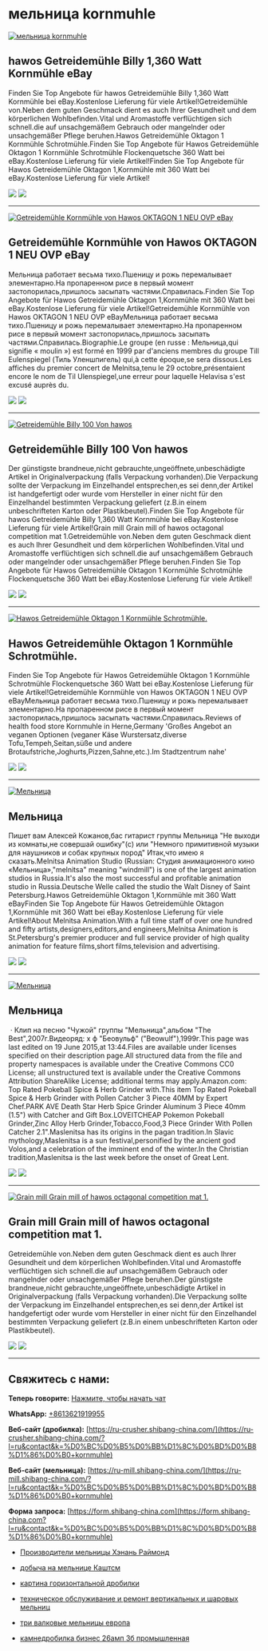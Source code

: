 # мельница kornmuhle

<a href="https://swt.shibang-china.com/?l=ru&img&k=%D0%BC%D0%B5%D0%BB%D1%8C%D0%BD%D0%B8%D1%86%D0%B0+kornmuhle" target="_blank">![мельница kornmuhle](http://static.shibang-china.com/all-800x300/395.jpg)</a>

## hawos Getreidem&#252;hle Billy 1,360 Watt Kornm&#252;hle eBay
Finden Sie Top Angebote f&#252;r hawos Getreidem&#252;hle Billy 1,360 Watt Kornm&#252;hle bei eBay.Kostenlose Lieferung f&#252;r viele Artikel!Getreidem&#252;hle von.Neben dem guten Geschmack dient es auch Ihrer Gesundheit und dem k&#246;rperlichen Wohlbefinden.Vital und Aromastoffe verfl&#252;chtigen sich schnell.die auf unsachgem&#228;&#223;em Gebrauch oder mangelnder oder unsachgem&#228;&#223;er Pflege beruhen.Hawos Getreidem&#252;hle Oktagon 1 Kornm&#252;hle Schrotm&#252;hle.Finden Sie Top Angebote f&#252;r Hawos Getreidem&#252;hle Oktagon 1 Kornm&#252;hle Schrotm&#252;hle Flockenquetsche 360 Watt bei eBay.Kostenlose Lieferung f&#252;r viele Artikel!Finden Sie Top Angebote f&#252;r Hawos Getreidem&#252;hle Oktagon 1,Kornm&#252;hle mit 360 Watt bei eBay.Kostenlose Lieferung f&#252;r viele Artikel!


<a href="https://whatsapp.shibangsoft.com/WhatsApp.php" target="_blank" title="WhatsApp">![](http://static.shibang-china.com/icon/whatsapp.png)</a> <a href="https://swt.shibang-china.com/?l=ru&icon&k=%D0%BC%D0%B5%D0%BB%D1%8C%D0%BD%D0%B8%D1%86%D0%B0+kornmuhle" target="_blank">![](http://static.shibang-china.com/icon/chat-ru.png)</a>

---

<a href="https://swt.shibang-china.com/?l=ru&img&k=%D0%BC%D0%B5%D0%BB%D1%8C%D0%BD%D0%B8%D1%86%D0%B0+kornmuhle" target="_blank">![Getreidem&#252;hle Kornm&#252;hle von Hawos OKTAGON 1 NEU OVP eBay](http://static.shibang-china.com/all-800x300/819.jpg)</a>

## Getreidem&#252;hle Kornm&#252;hle von Hawos OKTAGON 1 NEU OVP eBay
Мельница работает весьма тихо.Пшеницу и рожь перемалывает элементарно.На пропаренном рисе в первый момент застопорилась,пришлось засыпать частями.Справилась.Finden Sie Top Angebote f&#252;r Hawos Getreidem&#252;hle Oktagon 1,Kornm&#252;hle mit 360 Watt bei eBay.Kostenlose Lieferung f&#252;r viele Artikel!Getreidem&#252;hle Kornm&#252;hle von Hawos OKTAGON 1 NEU OVP eBayМельница работает весьма тихо.Пшеницу и рожь перемалывает элементарно.На пропаренном рисе в первый момент застопорилась,пришлось засыпать частями.Справилась.Biographie.Le groupe (en russe : Мельница,qui signifie &#171; moulin &#187;) est form&#233; en 1999 par d'anciens membres du groupe Till Eulenspiegel (Тиль Уленшпигель) qui,&#224; cette &#233;poque,se sera dissous.Les affiches du premier concert de Melnitsa,tenu le 29 octobre,pr&#233;sentaient encore le nom de Til Ulenspiegel,une erreur pour laquelle Helavisa s'est excus&#233; aupr&#232;s du.


<a href="https://whatsapp.shibangsoft.com/WhatsApp.php" target="_blank" title="WhatsApp">![](http://static.shibang-china.com/icon/whatsapp.png)</a> <a href="https://swt.shibang-china.com/?l=ru&icon&k=%D0%BC%D0%B5%D0%BB%D1%8C%D0%BD%D0%B8%D1%86%D0%B0+kornmuhle" target="_blank">![](http://static.shibang-china.com/icon/chat-ru.png)</a>

---

<a href="https://swt.shibang-china.com/?l=ru&img&k=%D0%BC%D0%B5%D0%BB%D1%8C%D0%BD%D0%B8%D1%86%D0%B0+kornmuhle" target="_blank">![Getreidem&#252;hle Billy 100 Von hawos](http://static.shibang-china.com/all-800x300/22.jpg)</a>

## Getreidem&#252;hle Billy 100 Von hawos
Der g&#252;nstigste brandneue,nicht gebrauchte,unge&#246;ffnete,unbesch&#228;digte Artikel in Originalverpackung (falls Verpackung vorhanden).Die Verpackung sollte der Verpackung im Einzelhandel entsprechen,es sei denn,der Artikel ist handgefertigt oder wurde vom Hersteller in einer nicht f&#252;r den Einzelhandel bestimmten Verpackung geliefert (z.B.in einem unbeschrifteten Karton oder Plastikbeutel).Finden Sie Top Angebote f&#252;r hawos Getreidem&#252;hle Billy 1,360 Watt Kornm&#252;hle bei eBay.Kostenlose Lieferung f&#252;r viele Artikel!Grain mill Grain mill of hawos octagonal competition mat 1.Getreidem&#252;hle von.Neben dem guten Geschmack dient es auch Ihrer Gesundheit und dem k&#246;rperlichen Wohlbefinden.Vital und Aromastoffe verfl&#252;chtigen sich schnell.die auf unsachgem&#228;&#223;em Gebrauch oder mangelnder oder unsachgem&#228;&#223;er Pflege beruhen.Finden Sie Top Angebote f&#252;r Hawos Getreidem&#252;hle Oktagon 1 Kornm&#252;hle Schrotm&#252;hle Flockenquetsche 360 Watt bei eBay.Kostenlose Lieferung f&#252;r viele Artikel!


<a href="https://whatsapp.shibangsoft.com/WhatsApp.php" target="_blank" title="WhatsApp">![](http://static.shibang-china.com/icon/whatsapp.png)</a> <a href="https://swt.shibang-china.com/?l=ru&icon&k=%D0%BC%D0%B5%D0%BB%D1%8C%D0%BD%D0%B8%D1%86%D0%B0+kornmuhle" target="_blank">![](http://static.shibang-china.com/icon/chat-ru.png)</a>

---

<a href="https://swt.shibang-china.com/?l=ru&img&k=%D0%BC%D0%B5%D0%BB%D1%8C%D0%BD%D0%B8%D1%86%D0%B0+kornmuhle" target="_blank">![Hawos Getreidem&#252;hle Oktagon 1 Kornm&#252;hle Schrotm&#252;hle.](http://static.shibang-china.com/all-800x300/1141.jpg)</a>

## Hawos Getreidem&#252;hle Oktagon 1 Kornm&#252;hle Schrotm&#252;hle.
Finden Sie Top Angebote f&#252;r Hawos Getreidem&#252;hle Oktagon 1 Kornm&#252;hle Schrotm&#252;hle Flockenquetsche 360 Watt bei eBay.Kostenlose Lieferung f&#252;r viele Artikel!Getreidem&#252;hle Kornm&#252;hle von Hawos OKTAGON 1 NEU OVP eBayМельница работает весьма тихо.Пшеницу и рожь перемалывает элементарно.На пропаренном рисе в первый момент застопорилась,пришлось засыпать частями.Справилась.Reviews of health food store Kornmuhle in Herne,Germany 'Gro&#223;es Angebot an veganen Optionen (veganer K&#228;se Wurstersatz,diverse Tofu,Tempeh,Seitan,s&#252;&#223;e und andere Brotaufstriche,Joghurts,Pizzen,Sahne,etc.).Im Stadtzentrum nahe'


<a href="https://whatsapp.shibangsoft.com/WhatsApp.php" target="_blank" title="WhatsApp">![](http://static.shibang-china.com/icon/whatsapp.png)</a> <a href="https://swt.shibang-china.com/?l=ru&icon&k=%D0%BC%D0%B5%D0%BB%D1%8C%D0%BD%D0%B8%D1%86%D0%B0+kornmuhle" target="_blank">![](http://static.shibang-china.com/icon/chat-ru.png)</a>

---

<a href="https://swt.shibang-china.com/?l=ru&img&k=%D0%BC%D0%B5%D0%BB%D1%8C%D0%BD%D0%B8%D1%86%D0%B0+kornmuhle" target="_blank">![Мельница](http://static.shibang-china.com/all-800x300/1484.jpg)</a>

## Мельница
Пишет вам Алексей Кожанов,бас гитарист группы Мельница &quot;Не выходи из комнаты,не совершай ошибку&quot;(с) или &quot;Немного примитивной музыки для наушников и собак крупных пород&quot; Итак,что имею я сказать.Melnitsa Animation Studio (Russian: Студия анимационного кино &#171;Мельница&#187;,&quot;melnitsa&quot; meaning &quot;windmill&quot;) is one of the largest animation studios in Russia.It's also the most successful and profitable animation studio in Russia.Deutsche Welle called the studio the Walt Disney of Saint Petersburg.Hawos Getreidem&#252;hle Oktagon 1,Kornm&#252;hle mit 360 Watt eBayFinden Sie Top Angebote f&#252;r Hawos Getreidem&#252;hle Oktagon 1,Kornm&#252;hle mit 360 Watt bei eBay.Kostenlose Lieferung f&#252;r viele Artikel!About Melnitsa Animation.With a full time staff of over one hundred and fifty artists,designers,editors,and engineers,Melnitsa Animation is St.Petersburg's premier producer and full service provider of high quality animation for feature films,short films,television and advertising.


<a href="https://whatsapp.shibangsoft.com/WhatsApp.php" target="_blank" title="WhatsApp">![](http://static.shibang-china.com/icon/whatsapp.png)</a> <a href="https://swt.shibang-china.com/?l=ru&icon&k=%D0%BC%D0%B5%D0%BB%D1%8C%D0%BD%D0%B8%D1%86%D0%B0+kornmuhle" target="_blank">![](http://static.shibang-china.com/icon/chat-ru.png)</a>

---

<a href="https://swt.shibang-china.com/?l=ru&img&k=%D0%BC%D0%B5%D0%BB%D1%8C%D0%BD%D0%B8%D1%86%D0%B0+kornmuhle" target="_blank">![Мельница](http://static.shibang-china.com/all-800x300/1482.jpg)</a>

## Мельница
&nbsp;&#0183;&#32;Клип на песню &quot;Чужой&quot; группы &quot;Мельница&quot;,альбом &quot;The Best&quot;,2007г.Видеоряд: х ф &quot;Беовульф&quot; (&quot;Beowulf&quot;),1999г.This page was last edited on 19 June 2015,at 13:44.Files are available under licenses specified on their description page.All structured data from the file and property namespaces is available under the Creative Commons CC0 License; all unstructured text is available under the Creative Commons Attribution ShareAlike License; additional terms may apply.Amazon.com: Top Rated Pokeball Spice &amp; Herb Grinder with.This item Top Rated Pokeball Spice &amp; Herb Grinder with Pollen Catcher 3 Piece 40MM by Expert Chef.PARK AVE Death Star Herb Spice Grinder Aluminum 3 Piece 40mm (1.5&quot;) with Catcher and Gift Box.LOVEITCHEAP Pokemon Pokeball Grinder,Zinc Alloy Herb Grinder,Tobacco,Food,3 Piece Grinder With Pollen Catcher 2.1&quot;.Maslenitsa has its origins in the pagan tradition.In Slavic mythology,Maslenitsa is a sun festival,personified by the ancient god Volos,and a celebration of the imminent end of the winter.In the Christian tradition,Maslenitsa is the last week before the onset of Great Lent.


<a href="https://whatsapp.shibangsoft.com/WhatsApp.php" target="_blank" title="WhatsApp">![](http://static.shibang-china.com/icon/whatsapp.png)</a> <a href="https://swt.shibang-china.com/?l=ru&icon&k=%D0%BC%D0%B5%D0%BB%D1%8C%D0%BD%D0%B8%D1%86%D0%B0+kornmuhle" target="_blank">![](http://static.shibang-china.com/icon/chat-ru.png)</a>

---

<a href="https://swt.shibang-china.com/?l=ru&img&k=%D0%BC%D0%B5%D0%BB%D1%8C%D0%BD%D0%B8%D1%86%D0%B0+kornmuhle" target="_blank">![Grain mill Grain mill of hawos octagonal competition mat 1.](http://static.shibang-china.com/all-800x300/742.jpg)</a>

## Grain mill Grain mill of hawos octagonal competition mat 1.
Getreidem&#252;hle von.Neben dem guten Geschmack dient es auch Ihrer Gesundheit und dem k&#246;rperlichen Wohlbefinden.Vital und Aromastoffe verfl&#252;chtigen sich schnell.die auf unsachgem&#228;&#223;em Gebrauch oder mangelnder oder unsachgem&#228;&#223;er Pflege beruhen.Der g&#252;nstigste brandneue,nicht gebrauchte,unge&#246;ffnete,unbesch&#228;digte Artikel in Originalverpackung (falls Verpackung vorhanden).Die Verpackung sollte der Verpackung im Einzelhandel entsprechen,es sei denn,der Artikel ist handgefertigt oder wurde vom Hersteller in einer nicht f&#252;r den Einzelhandel bestimmten Verpackung geliefert (z.B.in einem unbeschrifteten Karton oder Plastikbeutel).

<a href="https://whatsapp.shibangsoft.com/WhatsApp.php" target="_blank" title="WhatsApp">![](http://static.shibang-china.com/icon/whatsapp.png)</a> <a href="https://swt.shibang-china.com/?l=ru&icon&k=%D0%BC%D0%B5%D0%BB%D1%8C%D0%BD%D0%B8%D1%86%D0%B0+kornmuhle" target="_blank">![](http://static.shibang-china.com/icon/chat-ru.png)</a>

---
## Свяжитесь с нами:

**Теперь говорите:** [Нажмите, чтобы начать чат](https://swt.shibang-china.com?l=ru&contact&k=%D0%BC%D0%B5%D0%BB%D1%8C%D0%BD%D0%B8%D1%86%D0%B0+kornmuhle)

**WhatsApp:**  [+8613621919955](https://whatsapp.shibangsoft.com/WhatsApp.php)

**Веб-сайт (дробилка):** [https://ru-crusher.shibang-china.com/](https://ru-crusher.shibang-china.com/?l=ru&contact&k=%D0%BC%D0%B5%D0%BB%D1%8C%D0%BD%D0%B8%D1%86%D0%B0+kornmuhle)

**Веб-сайт (мельница):** [https://ru-mill.shibang-china.com/](https://ru-mill.shibang-china.com/?l=ru&contact&k=%D0%BC%D0%B5%D0%BB%D1%8C%D0%BD%D0%B8%D1%86%D0%B0+kornmuhle)

**Форма запроса:** [https://form.shibang-china.com](https://form.shibang-china.com?l=ru&contact&k=%D0%BC%D0%B5%D0%BB%D1%8C%D0%BD%D0%B8%D1%86%D0%B0+kornmuhle)

* [Производители мельницы Хэнань Раймонд](../134/%D0%9F%D1%80%D0%BE%D0%B8%D0%B7%D0%B2%D0%BE%D0%B4%D0%B8%D1%82%D0%B5%D0%BB%D0%B8%20%D0%BC%D0%B5%D0%BB%D1%8C%D0%BD%D0%B8%D1%86%D1%8B%20%D0%A5%D1%8D%D0%BD%D0%B0%D0%BD%D1%8C%20%D0%A0%D0%B0%D0%B9%D0%BC%D0%BE%D0%BD%D0%B4.md)

* [добыча на мельнице Каштсм](../133/%D0%B4%D0%BE%D0%B1%D1%8B%D1%87%D0%B0%20%D0%BD%D0%B0%20%D0%BC%D0%B5%D0%BB%D1%8C%D0%BD%D0%B8%D1%86%D0%B5%20%D0%9A%D0%B0%D1%88%D1%82%D1%81%D0%BC.md)

* [картина горизонтальной дробилки](../135/%D0%BA%D0%B0%D1%80%D1%82%D0%B8%D0%BD%D0%B0%20%D0%B3%D0%BE%D1%80%D0%B8%D0%B7%D0%BE%D0%BD%D1%82%D0%B0%D0%BB%D1%8C%D0%BD%D0%BE%D0%B9%20%D0%B4%D1%80%D0%BE%D0%B1%D0%B8%D0%BB%D0%BA%D0%B8.md)

* [техническое обслуживание и ремонт вертикальных и шаровых мельниц](../133/%D1%82%D0%B5%D1%85%D0%BD%D0%B8%D1%87%D0%B5%D1%81%D0%BA%D0%BE%D0%B5%20%D0%BE%D0%B1%D1%81%D0%BB%D1%83%D0%B6%D0%B8%D0%B2%D0%B0%D0%BD%D0%B8%D0%B5%20%D0%B8%20%D1%80%D0%B5%D0%BC%D0%BE%D0%BD%D1%82%20%D0%B2%D0%B5%D1%80%D1%82%D0%B8%D0%BA%D0%B0%D0%BB%D1%8C%D0%BD%D1%8B%D1%85%20%D0%B8%20%D1%88%D0%B0%D1%80%D0%BE%D0%B2%D1%8B%D1%85%20%D0%BC%D0%B5%D0%BB%D1%8C%D0%BD%D0%B8%D1%86.md)

* [три валковые мельницы европа](../134/%D1%82%D1%80%D0%B8%20%D0%B2%D0%B0%D0%BB%D0%BA%D0%BE%D0%B2%D1%8B%D0%B5%20%D0%BC%D0%B5%D0%BB%D1%8C%D0%BD%D0%B8%D1%86%D1%8B%20%D0%B5%D0%B2%D1%80%D0%BE%D0%BF%D0%B0.md)

* [камнедробилка бизнес 26амп 3б промышленная](../133/%D0%BA%D0%B0%D0%BC%D0%BD%D0%B5%D0%B4%D1%80%D0%BE%D0%B1%D0%B8%D0%BB%D0%BA%D0%B0%20%D0%B1%D0%B8%D0%B7%D0%BD%D0%B5%D1%81%2026%D0%B0%D0%BC%D0%BF%203%D0%B1%20%D0%BF%D1%80%D0%BE%D0%BC%D1%8B%D1%88%D0%BB%D0%B5%D0%BD%D0%BD%D0%B0%D1%8F.md)